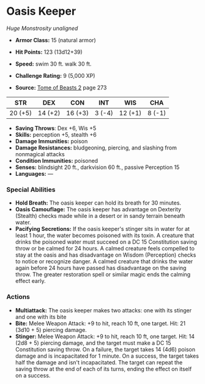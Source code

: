 # Oasis Keeper

*Huge* *Monstrosity* *unaligned*

- **Armor Class:** 15 (natural armor)
- **Hit Points:** 123 (13d12+39)
- **Speed:** swim 30 ft. walk 30 ft.

- **Challenge Rating:** 9 (5,000 XP)
- **Source:** [Tome of Beasts 2](https://koboldpress.com/kpstore/product/tome-of-beasts-2-for-5th-edition) page 273

| STR | DEX | CON | INT | WIS | CHA |
| --- | --- | --- | --- | --- | --- |
| 20 (+5) | 14 (+2) | 16 (+3) | 3 (-4) | 12 (+1) | 8 (-1) |

- **Saving Throws**: Dex +6, Wis +5
- **Skills:** perception +5, stealth +6
- **Damage Immunities:** poison
- **Damage Resistances:** bludgeoning, piercing, and slashing from nonmagical attacks
- **Condition Immunities:** poisoned
- **Senses:** blindsight 20 ft., darkvision 60 ft., passive Perception 15
- **Languages:** —

### Special Abilities

- **Hold Breath:** The oasis keeper can hold its breath for 30 minutes.
- **Oasis Camouflage:** The oasis keeper has advantage on Dexterity (Stealth) checks made while in a desert or in sandy terrain beneath water.
- **Pacifying Secretions:** If the oasis keeper's stinger sits in water for at least 1 hour, the water becomes poisoned with its toxin. A creature that drinks the poisoned water must succeed on a DC 15 Constitution saving throw or be calmed for 24 hours. A calmed creature feels compelled to stay at the oasis and has disadvantage on Wisdom (Perception) checks to notice or recognize danger. A calmed creature that drinks the water again before 24 hours have passed has disadvantage on the saving throw. The greater restoration spell or similar magic ends the calming effect early.

### Actions

- **Multiattack:** The oasis keeper makes two attacks: one with its stinger and one with its bite
- **Bite:** Melee Weapon Attack: +9 to hit, reach 10 ft, one target. Hit: 21 (3d10 + 5) piercing damage.
- **Stinger:** Melee Weapon Attack: +9 to hit, reach 10 ft, one target. Hit: 14 (2d8 + 5) piercing damage, and the target must make a DC 15 Constitution saving throw. On a failure, the target takes 14 (4d6) poison damage and is incapacitated for 1 minute. On a success, the target takes half the damage and isn't incapacitated. The target can repeat the saving throw at the end of each of its turns, ending the effect on itself on a success.


